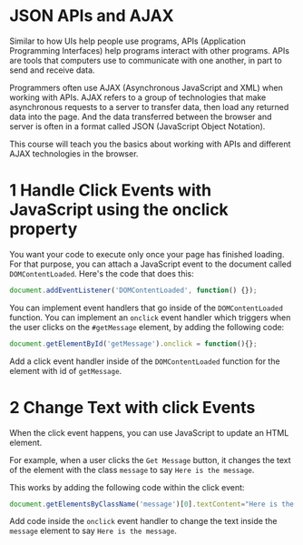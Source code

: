 # JSON APIs and AJAX
Similar to how UIs help people use programs, APIs (Application Programming Interfaces) help programs interact with other programs. APIs are tools that computers use to communicate with one another, in part to send and receive data.

Programmers often use AJAX (Asynchronous JavaScript and XML) when working with APIs. AJAX refers to a group of technologies that make asynchronous requests to a server to transfer data, then load any returned data into the page. And the data transferred between the browser and server is often in a format called JSON (JavaScript Object Notation).

This course will teach you the basics about working with APIs and different AJAX technologies in the browser.
# 1 Handle Click Events with JavaScript using the onclick property
You want your code to execute only once your page has finished loading. For that purpose, you can attach a JavaScript event to the document called `DOMContentLoaded`. Here's the code that does this:
```js
document.addEventListener('DOMContentLoaded', function() {});
```
You can implement event handlers that go inside of the `DOMContentLoaded` function. You can implement an `onclick` event handler which triggers when the user clicks on the `#getMessage` element, by adding the following code:
```js
document.getElementById('getMessage').onclick = function(){};
```
Add a click event handler inside of the `DOMContentLoaded` function for the element with id of `getMessage`.
# 2 Change Text with click Events
When the click event happens, you can use JavaScript to update an HTML element.

For example, when a user clicks the `Get Message` button, it changes the text of the element with the class `message` to say `Here is the message`.

This works by adding the following code within the click event:
```js
document.getElementsByClassName('message')[0].textContent="Here is the message";
```
Add code inside the `onclick` event handler to change the text inside the `message` element to say `Here is the message`.